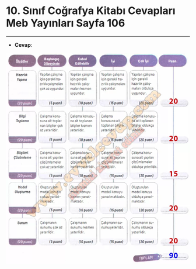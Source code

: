# 10. Sınıf Coğrafya Kitabı Cevapları Meb Yayınları Sayfa 106

---

-   **Cevap**:

![Image 1](./image_1.webp)